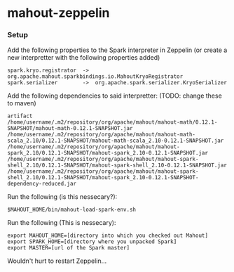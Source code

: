 # mahout-zeppelin

### Setup

Add the following properties to the Spark interpreter in Zeppelin (or create a new interpretter with the following properties added)

```
spark.kryo.registrator  ->	org.apache.mahout.sparkbindings.io.MahoutKryoRegistrator
spark.serializer        ->	org.apache.spark.serializer.KryoSerializer
```

Add the following dependencies to said interpretter: (TODO: change these to maven)
```
artifact	
/home/username/.m2/repository/org/apache/mahout/mahout-math/0.12.1-SNAPSHOT/mahout-math-0.12.1-SNAPSHOT.jar	
/home/username/.m2/repository/org/apache/mahout/mahout-math-scala_2.10/0.12.1-SNAPSHOT/mahout-math-scala_2.10-0.12.1-SNAPSHOT.jar	
/home/username/.m2/repository/org/apache/mahout/mahout-spark_2.10/0.12.1-SNAPSHOT/mahout-spark_2.10-0.12.1-SNAPSHOT.jar	
/home/username/.m2/repository/org/apache/mahout/mahout-spark-shell_2.10/0.12.1-SNAPSHOT/mahout-spark-shell_2.10-0.12.1-SNAPSHOT.jar
/home/username/.m2/repository/org/apache/mahout/mahout-spark-shell_2.10/0.12.1-SNAPSHOT/mahout-spark_2.10-0.12.1-SNAPSHOT-dependency-reduced.jar
```

Run the following (is this nessecary?): 
```
$MAHOUT_HOME/bin/mahout-load-spark-env.sh 
```

Run the following (This is nessecary):
```
export MAHOUT_HOME=[directory into which you checked out Mahout]
export SPARK_HOME=[directory where you unpacked Spark]
export MASTER=[url of the Spark master]
```

Wouldn't hurt to restart Zeppelin...
